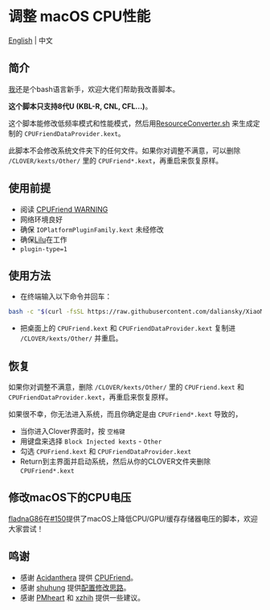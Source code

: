 # 调整 macOS CPU性能

[English](README.md) | 中文

## 简介

[我](https://github.com/stevezhengshiqi)还是个bash语言新手，欢迎大佬们帮助我改善脚本。

<b>这个脚本只支持8代U (KBL-R, CNL, CFL...)</b>。

这个脚本能修改低频率模式和性能模式，然后用[ResourceConverter.sh](https://github.com/acidanthera/CPUFriend/tree/master/ResourceConverter) 来生成定制的 `CPUFriendDataProvider.kext`。

此脚本不会修改系统文件夹下的任何文件。如果你对调整不满意，可以删除 `/CLOVER/kexts/Other/` 里的 `CPUFriend*.kext`，再重启来恢复原样。


## 使用前提

- 阅读 [CPUFriend WARNING](https://github.com/acidanthera/CPUFriend/blob/master/Instructions.md#warning)
- 网络环境良好
- 确保 `IOPlatformPluginFamily.kext` 未经修改
- 确保[Lilu](https://github.com/acidanthera/Lilu)在工作
- `plugin-type=1`


## 使用方法

- 在终端输入以下命令并回车：

```bash
bash -c "$(curl -fsSL https://raw.githubusercontent.com/daliansky/XiaoMi-Pro-Hackintosh/master/one-key-cpufriend/one-key-cpufriend_cn.sh)"
```

- 把桌面上的 `CPUFriend.kext` 和 `CPUFriendDataProvider.kext` 复制进 `/CLOVER/kexts/Other/` 并重启。


## 恢复

如果你对调整不满意，删除 `/CLOVER/kexts/Other/` 里的 `CPUFriend.kext` 和 `CPUFriendDataProvider.kext`，再重启来恢复原样。

如果很不幸，你无法进入系统，而且你确定是由 `CPUFriend*.kext` 导致的，

 - 当你进入Clover界面时，按 `空格键` 
 - 用键盘来选择 `Block Injected kexts` - `Other` 
 - 勾选 `CPUFriend.kext` 和 `CPUFriendDataProvider.kext`
 - Return到主界面并启动系统，然后从你的CLOVER文件夹删除 `CPUFriend*.kext`


## 修改macOS下的CPU电压

[fladnaG86](https://github.com/fladnaG86)在[#150](https://github.com/daliansky/XiaoMi-Pro/issues/150)提供了macOS上降低CPU/GPU/缓存存储器电压的脚本，欢迎大家尝试！


## 鸣谢

- 感谢 [Acidanthera](https://github.com/acidanthera) 提供 [CPUFriend](https://github.com/acidanthera/CPUFriend)。
- 感谢 [shuhung](https://www.tonymacx86.com/members/shuhung.957282) 提供[配置修改思路](https://www.tonymacx86.com/threads/skylake-hwp-enable.214915/page-7)。
- 感谢 [PMheart](https://github.com/PMheart) 和 [xzhih](https://github.com/xzhih) 提供一些建议。
